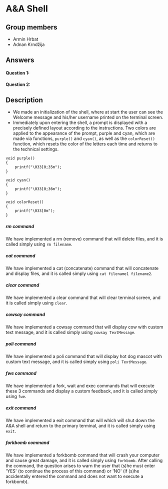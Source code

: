 # A&A Shell

## Group members
- Armin Hrbat
- Adnan Krndžija

## Answers
#### Question 1: 

#### Question 2:

## Description
- We made an initialization of the shell, where at start the user can see the Welcome message and his/her username printed on the terminal screen.
- Immediately upon entering the shell, a prompt is displayed with a precisely defined layout according to the instructions. Two colors are applied to the appearance of the prompt, purple and cyan, which are made via functions, ```purple()``` and ```cyan()```, as well as the ```colorReset()``` function, which resets the color of the letters each time and returns to the technical settings.
```
void purple()
{
	printf("\033[0;35m");
}

void cyan()
{
	printf("\033[0;36m");
}

void colorReset()
{
	printf("\033[0m");
}
```
##### *rm command*
We have implemented a rm (remove) command that will delete files, and it is called simply using ```rm filename```.

##### *cat command*
We have implemented a cat (concatenate) command that will concatenate and display files, and it is called simply using ```cat filename1 filename2```.

##### *clear command*
We have implemented a clear command that will clear terminal screen, and it is called simply using ```clear```.

##### *cowsay command*
We have implemented a cowsay command that will display cow with custom text message, and it is called simply using ```cowsay TextMessage```.

##### *poli command*
We have implemented a poli command that will display hot dog mascot with custom text message, and it is called simply using ```poli TextMessage```.

##### *fwe command*
We have implemented a fork, wait and exec commands that will execute these 3 commands and display a custom feedback, and it is called simply using ```fwe```.

##### *exit command*
We have implemented a exit command that will which will shut down the A&A shell and return to the primary terminal, and it is called simply using ```exit```.

##### *forkbomb command*
We have implemented a forkbomb command that will crash your computer and cause great damage, and it is called simply using ```forkbomb```. 
After calling the command, the question arises to warn the user that (s)he must enter 'YES' (to continue the process of this command) or 'NO' (if (s)he accidentally entered the command and does not want to execute a forkbomb).
